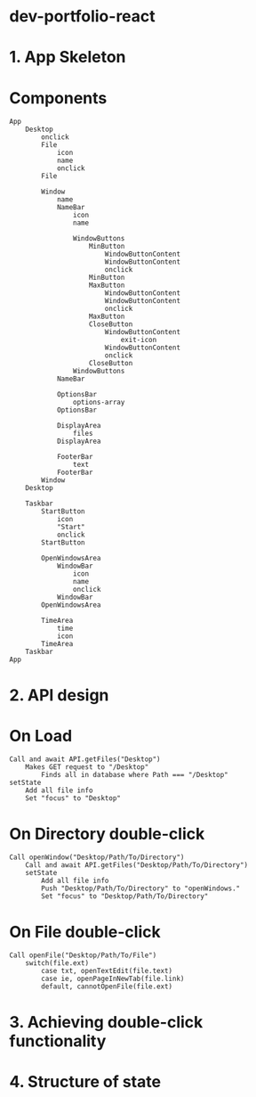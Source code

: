 # dev-portfolio-react

# 1. App Skeleton
# Components
    App
        Desktop
            onclick
            File
                icon
                name
                onclick
            File

            Window
                name
                NameBar
                    icon
                    name

                    WindowButtons
                        MinButton
                            WindowButtonContent
                            WindowButtonContent
                            onclick
                        MinButton
                        MaxButton
                            WindowButtonContent
                            WindowButtonContent
                            onclick
                        MaxButton
                        CloseButton
                            WindowButtonContent
                                exit-icon
                            WindowButtonContent
                            onclick
                        CloseButton
                    WindowButtons
                NameBar

                OptionsBar
                    options-array
                OptionsBar

                DisplayArea
                    files
                DisplayArea

                FooterBar
                    text
                FooterBar
            Window
        Desktop

        Taskbar
            StartButton
                icon
                "Start"
                onclick
            StartButton

            OpenWindowsArea
                WindowBar
                    icon
                    name
                    onclick
                WindowBar
            OpenWindowsArea

            TimeArea
                time
                icon
            TimeArea
        Taskbar
    App

# 2. API design
# On Load
    Call and await API.getFiles("Desktop")
        Makes GET request to "/Desktop"
            Finds all in database where Path === "/Desktop"
    setState
        Add all file info
        Set "focus" to "Desktop"

# On Directory double-click
    Call openWindow("Desktop/Path/To/Directory")
        Call and await API.getFiles("Desktop/Path/To/Directory")
        setState
            Add all file info
            Push "Desktop/Path/To/Directory" to "openWindows."
            Set "focus" to "Desktop/Path/To/Directory"

# On File double-click
    Call openFile("Desktop/Path/To/File")
        switch(file.ext)
            case txt, openTextEdit(file.text)
            case ie, openPageInNewTab(file.link)
            default, cannotOpenFile(file.ext)



# 3. Achieving double-click functionality
    
# 4. Structure of state